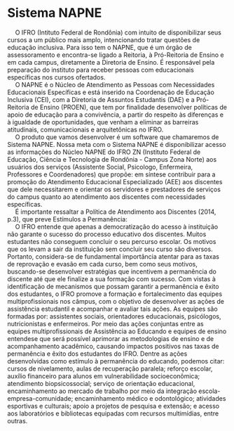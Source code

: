 # Sistema NAPNE
<p>
&emsp; O IFRO (Intituto Federal de Rondônia) com intuito de disponibilizar seus cursos a um público mais amplo, intencionando tratar questões de educação inclusiva.  Para isso tem o NAPNE, que é um órgão de assessoramento e encontra-se ligado a Reitoria, à Pró-Reitoria de Ensino e em cada campus, diretamente a Diretoria de Ensino. É responsável pela preparação do instituto para receber pessoas com educacionais específicas nos cursos ofertados.
<br> &emsp; O NAPNE é o Núcleo de Atendimento as Pessoas com Necessidades Educacionais Específicas e está inserido na Coordenação de Educação Inclusiva (CEI), com a Diretoria de Assuntos Estudantis (DAE) e a Pró-Reitoria de Ensino (PROEN), que tem por finalidade desenvolver políticas de apoio de educação para a convivência, a partir do respeito às diferenças e à igualdade de oportunidades, que venham a eliminar as barreiras atitudinais, comunicacionais e arquitetônicas no IFRO.
<br> &emsp; O produto que vamos desenvolver é um software que chamaremos de Sistema NAPNE.  Nossa meta com o Sistema NAPNE é disponibilizar acesso as informações do Núcleo NAPNE do IFRO ZN (Instituto Federal de Educação, Ciência e Tecnologia de Rondônia - Campus Zona Norte) aos usuários dos serviços (Assistente Social, Psicologo, Enfermeira, Professores e Coordenadores) que propõe: em síntese contribuir para a promoção do Atendimento Educacional Especializado (AEE) aos discentes que dele necessitarem e orientar os servidores e  prestadores de serviços do campus quanto ao atendimento aos discentes com necessidades específicas.
<br> &emsp; É importante ressaltar a Política de Atendimento aos Discentes (2014, p.3), que preve Estímulos a Permanência: 
<br> &emsp; O IFRO entende que apenas a democratização do acesso à instituição não garante o sucesso do processo educativo dos discentes. Muitos estudantes não conseguem concluir o seu percurso escolar. Os motivos que os levam a sair da instituição sem concluir seu curso são diversos. Portanto, considera-se de fundamental importância atentar para as taxas de reprovação e evasão em cada curso, bem como seus motivos, buscando-se desenvolver estratégias que incentivem a permanência do discente até que ele finalize a sua formação com sucesso. Com vistas à identificação de mecanismos que possam garantir a permanência e êxito dos estudantes, o IFRO promove a formação e fortalecimento das equipes multiprofissionais nos câmpus, com o objetivo de desenvolver as ações de assistência estudantil e acompanhar e avaliar tais ações. As equipes são formadas por: assistentes sociais, orientadores educacionais, psicólogos, nutricionistas e enfermeiros. Por meio das ações conjuntas entre as equipes multiprofissionais de Assistência ao Educando e equipes de ensino entendese que será possível aprimorar as metodologias de ensino e de acompanhamento acadêmico, causando impactos positivos nas taxas de permanência e êxito dos estudantes do IFRO. Dentre as ações desenvolvidas como estímulo à permanência do educando, podemos citar: cursos de nivelamento, aulas de recuperação paralela; reforço escolar, auxílio financeiro para alunos em vulnerabilidade socioeconômica; atendimento biopsicossocial; serviço de orientação educacional, encaminhamento ao mercado de trabalho por meio da integração escola-empresa-comunidade; encaminhamento médico e odontológico; atividades esportivas e culturais; apoio a projetos de pesquisa e extensão; e acesso aos laboratórios e bibliotecas equipadas com recursos multimídias, entre outras.
</p>
